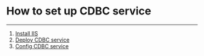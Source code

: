 # How to set up CDBC service
---------------------------------------

1. [Install IIS](./installiis/)
2. [Deploy CDBC service](./deployservice/)
3. [Config CDBC service](./configservice/)
